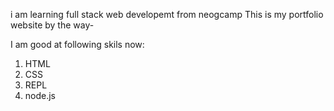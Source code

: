 i am learning full stack web developemt from neogcamp
This is my portfolio website by the way- 

I am good at following skils now:
1. HTML
2. CSS
3. REPL
4. node.js

